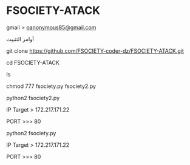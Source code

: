 # FSOCIETY-ATACK 

gmail > oanonymous85@gmail.com

أوامر التثبيث

git clone https://github.com/FSOCIETY-coder-dz/FSOCIETY-ATACK.git

cd FSOCIETY-ATACK

ls

chmod 777 fsociety.py fsociety2.py

python2 fsociety2.py

IP Target > 172.217.171.22

PORT >>> 80

python2 fsociety.py

IP Target > 172.217.171.22

PORT >>> 80

